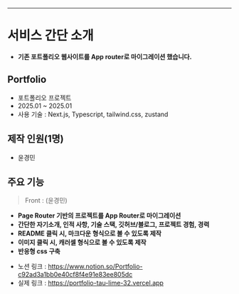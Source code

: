 ---
# 서비스 간단 소개

* **기존 포트폴리오 웹사이트를 App router로 마이그레이션 했습니다.**

## Portfolio
* 포트폴리오 프로젝트
* 2025.01 ~ 2025.01
* 사용 기술 : Next.js, Typescript, tailwind.css, zustand

## 제작 인원(1명)
* 윤경민

## 주요 기능

> Front : (윤경민)

- **Page Router 기반의 프로젝트를 App Router로 마이그레이션**
- **간단한 자기소개, 인적 사항, 기술 스택, 깃허브/블로그, 프로젝트 경험, 경력**
- **README 클릭 시, 마크다운 형식으로 볼 수 있도록 제작**
- **이미지 클릭 시, 캐러셀 형식으로 볼 수 있도록 제작**
- **반응형 css 구축**

    
* 노션 링크 : https://www.notion.so/Portfolio-c92ad3a1bb0e40cf8f4e91e83ee805dc
* 실제 링크 : https://portfolio-tau-lime-32.vercel.app
